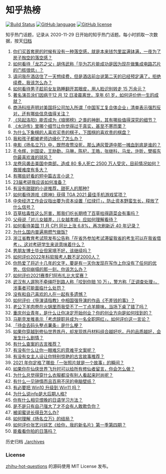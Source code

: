 # 知乎热榜
[![Build Status](https://github.com/ToWeLong/zhihu-hot-questions/workflows/CI/badge.svg)](https://github.com/ToWeLong/zhihu-hot-questions/actions)
[![GitHub language](https://img.shields.io/badge/language-golang-orange.svg)](https://golang.org/)
[![GitHub license](https://img.shields.io/github/license/ToWeLong/zhihu-hot-questions)](https://github.com/ToWeLong/zhihu-hot-questions/blob/main/LICENSE)

知乎热门话题，记录从 2020-11-29 日开始的知乎热门话题。每小时抓取一次数据，按天[归档](./archives)

<!-- BEGIN -->

1. [你们买首套房的时候有没有一种落空感，就是本来钱包里盆满钵满，一夜为了房子掏空的落空感？](https://www.zhihu.com/question/502816709)
1. [如何看待「龙芯之父」胡伟武称「华为芯片能成功是因为现在做集成电路芯片的门槛很低」？](https://www.zhihu.com/question/505445344)
1. [请问我在酒店住了一天想续费，但是酒店前台说第二天的已经预定满了，拒绝续费，我该怎么办？](https://www.zhihu.com/question/32073860)
1. [如何看待男子趁前女友熟睡翻开其眼皮，用人脸识别转走 15 万余元？](https://www.zhihu.com/question/505434300)
1. [著名演员涂们因病于12 月 12 日凌晨离世，享年 61 岁，如何评价他一生的成就？](https://www.zhihu.com/question/505475213)
1. [商汤科技声明对美国将公司加入所谓「中国军工复合体企业」清单表示强烈反对，还有哪些信息值得关注？](https://www.zhihu.com/question/505251829)
1. [《风起洛阳》能否成为《琅琊榜》之类的神剧，其有哪些值得深究的细节？](https://www.zhihu.com/question/503536467)
1. [《水浒传》里哪个细节让你觉得过于真实，甚至不寒而栗？](https://www.zhihu.com/question/446929988)
1. [为什么下象棋的人喜欢买贵的棋子，下围棋的喜欢贵的棋盘？](https://www.zhihu.com/question/53728766)
1. [我和孩子都被老师边缘化了怎么办？](https://www.zhihu.com/question/495633901)
1. [电影《扬名立万》中，既然夜莺没死，那么通风管道中那一摊血到底是谁的？](https://www.zhihu.com/question/500460760)
1. [孔令辉，刘国梁，王励勤，马琳，陈杞，王皓，张继科，马龙，许昕，樊振东你最喜欢谁的球风？](https://www.zhihu.com/question/505249583)
1. [龙卷风袭击美国中南部，造成 80 多人死亡 2500 万人受灾，目前情况如何？救援难度有多大？](https://www.zhihu.com/question/505424153)
1. [有哪些好看的短中篇古言小说？](https://www.zhihu.com/question/333860072)
1. [23届考研我应该如何准备？](https://www.zhihu.com/question/436990902)
1. [有没有甜甜的小说推荐，甜死人的那种?](https://www.zhihu.com/question/366635954)
1. [如何看待游戏《原神》获得 TGA 2021 最佳手机游戏奖项？](https://www.zhihu.com/question/504998384)
1. [中央经济工作会议指出要为资本设置「红绿灯」，防止资本野蛮生长，释放了什么信号？](https://www.zhihu.com/question/505147963)
1. [百草枯毒性这么厉害，那我们吃长期喷了百草枯得蔬菜会有事吗？](https://www.zhihu.com/question/490822221)
1. [父母说「对儿女越差，儿女越孝顺」应如何理解看待？](https://www.zhihu.com/question/289134119)
1. [如何看待美国 11 月 CPI 同比上涨 6.8%，再次刷新近 40 年记录？](https://www.zhihu.com/question/505164930)
1. [为什么国内普遍用燃气做饭?](https://www.zhihu.com/question/464893263)
1. [浙江省教育考试院发布公告称「在省外参加考试滞留我省的考生可以在我省借考」，这对考研学生来说意味着什么？](https://www.zhihu.com/question/505175827)
1. [男朋友博士毕业但家境不好，该继续吗？](https://www.zhihu.com/question/502266440)
1. [如何评价2022年科软报考人数不足2000人？](https://www.zhihu.com/question/504608988)
1. [你热爱了将近十几年的文字，要是有一天你发现在写作上你没有了任何的优势，信仰崩塌的那一刻，你该怎么办？](https://www.zhihu.com/question/488635905)
1. [如何评价2021赛季F1阿布扎比大奖赛？](https://www.zhihu.com/question/505588790)
1. [武汉有人遛狗不牵绳吓到路人称「咬到你赔 10 万」，警方称「正调查处理」，涉事者可能面临什么处罚？](https://www.zhihu.com/question/505455341)
1. [没有和自己喜欢的人在一起有多遗憾？](https://www.zhihu.com/question/505055809)
1. [如何评价《导演请指教》中相国强导演的作品《不差钱的事》？](https://www.zhihu.com/question/505368452)
1. [老公下羊肉卷在火锅里而我受不了一丁点羊膻味，当场下桌了错了吗？](https://www.zhihu.com/question/504716959)
1. [重庆创业青年，是什么让你决定开始创业？你的创业方向是如何找到的？](https://www.zhihu.com/question/504874340)
1. [马斯克发推表示「考虑辞职并成为一名全职网红」，如何评价这一言论？](https://www.zhihu.com/question/505059603)
1. [「待会去码头整点薯条」是什么梗？](https://www.zhihu.com/question/422513206)
1. [如果你穿越到修仙世界炼丹，却发现炼丹材料组合越好吃，丹的品质越好，会发生什么剧情？](https://www.zhihu.com/question/502439814)
1. [有什么查案的古言推荐？](https://www.zhihu.com/question/338670198)
1. [有没有什么让你一眼难忘的意难平文案呢？](https://www.zhihu.com/question/504390642)
1. [有没有女主人设让你特别惊艳的古言故事推荐？](https://www.zhihu.com/question/465563896)
1. [2021 年你定格了哪些「一张照片就是一个故事」的瞬间？](https://www.zhihu.com/question/505136824)
1. [如果你在仙侠世界飞升时可以给所有修仙者留言，你会怎么做？](https://www.zhihu.com/question/501511884)
1. [为什么总觉得穿什么衣服都没有别人看起来时尚呢？](https://www.zhihu.com/question/313370490)
1. [有什么一见钟情而且百用不厌的电脑壁纸？](https://www.zhihu.com/question/307545860)
1. [有必要把 Win10 升级到 Win11 吗？](https://www.zhihu.com/question/465511618)
1. [为什么说infp是大后期人格?](https://www.zhihu.com/question/489517376)
1. [你有什么相见恨晚的日语学习方法？](https://www.zhihu.com/question/26939890)
1. [是不是只有自己强大了才不会有人敢欺负你？](https://www.zhihu.com/question/466231779)
1. [被闺蜜说长得丑怎么办?](https://www.zhihu.com/question/502988555)
1. [如何理解《扬名立万》的结局？](https://www.zhihu.com/question/497785965)
1. [如何评价张艺兴综艺《给你，我的新名片》第一季第四期？](https://www.zhihu.com/question/505351376)
1. [能看看你拍的日落吗？](https://www.zhihu.com/question/499425286)

<!-- END -->

历史归档 [./archives](./archives)


### License
[zhihu-hot-questions](https://github.com/towelong/zhihu-hot-questions) 的源码使用 MIT License 发布。
